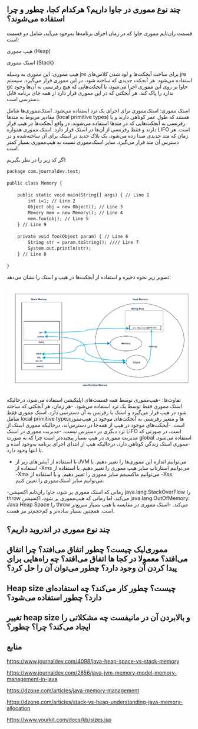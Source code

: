 چند نوع مموری در جاوا داریم؟ هرکدام کجا، چطور و چرا استفاده می‌شوند؟
---
قسمت ران‌تایم مموری جاوا که در زمان اجرای برنامه‌ها به‌وجود می‌آید، شامل دو قسمت است: 

هیپ مموری (Heap)

استک مموری (Stack)


هیپ مموری:
این مموری به وسیله jre  برای ساخت آبجکت‌ها و لود شدن کلاس‌های jre  استفاده می‌شود. هر آبجکت جدیدی که ساخته شود، در این مموری قرار می‌گیرد.
سیستم gc  جاوا بر روی این مموری اجرا می‌شود، تا آبجکت‌هایی که هیچ رفرنسی به آن‌ها وجود ندارد را پاک کند.
هر آبجکتی که در این  مموری قرار دارد از همه جای‌ برنامه قابل دسترسی  است.  

 
استک مموری:
استک‌مموری برای اجرای یک ترد استفاده می‌شود.
استک‌ممور‌ی‌ها شامل مقادیر مربوط به متد‌ها (local primitive types) هستند که طول عمر کوتاهی دارند و یا رفرنسی به آبجکت‌هایی که در متدها استفاده می‌شوند. در واقع آبجکت‌ها در هیپ قرار دارند و فقط رفرنسی از آن‌ها در استک قرار دارد. 
استک مموری همواره  LIFO  است.
هر زمان که متد جدیدی صدا زده می‌شود، یک بلاک جدید در استک برای آن ساخته‌شده و در دسترس آن متد قرار می‌گیرد.
سایز استک‌مموری نسبت به هیپ‌مموری بسیار کمتر است.


اگر کد زیر را در نظر بگیریم:

```
package com.journaldev.test;

public class Memory {

	public static void main(String[] args) { // Line 1
		int i=1; // Line 2
		Object obj = new Object(); // Line 3
		Memory mem = new Memory(); // Line 4
		mem.foo(obj); // Line 5
	} // Line 9

	private void foo(Object param) { // Line 6
		String str = param.toString(); //// Line 7
		System.out.println(str);
	} // Line 8

}
```  

تصویر زیر نحوه ذخیره و استفاده از آبجکت‌ها در هیپ و استک را نشان می‌دهد:

![Java-Heap-Stack-Memory.png](Java-Heap-Stack-Memory.png)




تفاوت‌ها:
-هیپ‌مموری توسط همه قسمت‌های اپلیکیشن استفاده می‌شود، درحالیکه استک مموری فقط توسط یک ترد استفاده می‌شود.
-هر زمان، هر آبجکتی که ساخته شود در هیپ قرار می‌گیرد و استک با رفرنس به آن دسترسی دارد. استک مموری فقط شامل  local primitive typeها و متغیر رفرنسی به آبجکت‌های موجود در هیپ‌مموری است.
-آبجکت‌های موجود در  هیپ از همه‌جا در دسترس‌اند، درحالیکه مموری استک از ترد دیگری در دسترس نیست.
-مدیریت مموری در استک LIFO   است، در صورتی که مدیریت مموری در هیپ بسیار پیچیده‌تر است چرا که به صورت global  استفاده می‌شود.
-مموری استک زندگی کوتاهی دارد، درحالیکه هیپ از ابتدای اجرای برنامه به‌وجود آمده و تا انتها وجود دارد.
- با استفاده از آپشن‌های زیر از JVM  می‌توانیم اندازه این مموری‌ها را تغییر دهیم. 
با استفاده از -Xms می‌توانیم استارتاپ سایز هیپ مموری را تغییر دهیم.
با استفاده از -Xmx می‌توانیم ماکسیمم سایز مموری را تغییر دهیم.
و با استفاده از -Xss می‌توانیم سایز استک‌مموری را تعیین کنیم.

-زمانی که استک مموری پر شود، جاوا ران‌تایم اکسپشن java.lang.StackOverFlow  را throw می‌کند. 
اما زمانی که هیپ‌مموری پر شود، اکسپشن java.lang.OutOfMemory: Java Heap Space  را throw می‌کند.
-استک مموری در مقایسه با هیپ بسیار سریع‌تر است. همچنین بسیار ساده‌تر و کم‌حجم‌تر نیز هست.



چند نوع مموری در اندروید داریم؟
---


مموری‌لیک چیست؟ چطور اتفاق می‌افتد؟ چرا اتفاق می‌افتد؟ معمولا در کجا ها اتفاق می‌افتد؟ چه راه‌هایی برای پیدا کردن آن وجود دارد؟ چطور می‌توان آن را حل کرد؟
---


Heap size  چیست؟ چطور کار می‌کند؟ چه استفاده‌ای دارد؟ چطور استفاده می‌شود؟
---


تغییر heap size و بالابردن آن در مانیفست چه مشکلاتی را ایجاد می‌کند؟ چرا؟ چطور؟
---




منابع
---

https://www.journaldev.com/4098/java-heap-space-vs-stack-memory

https://www.journaldev.com/2856/java-jvm-memory-model-memory-management-in-java

https://dzone.com/articles/java-memory-management

https://dzone.com/articles/stack-vs-heap-understanding-java-memory-allocation

https://www.yourkit.com/docs/kb/sizes.jsp
